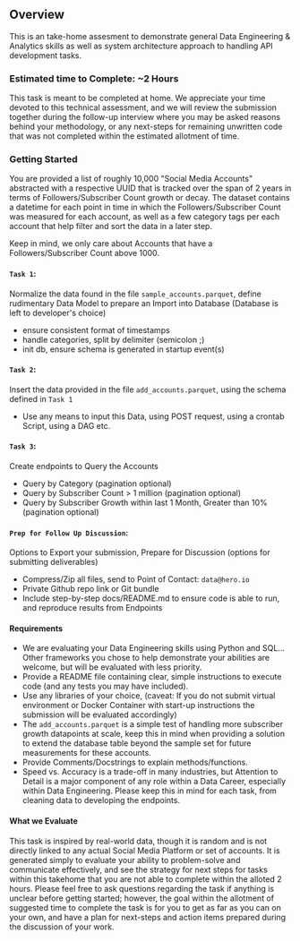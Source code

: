 <!-- ABOUT THE PROJECT -->
## Overview

This is an take-home assesment to demonstrate general Data Engineering & Analytics skills as well as system architecture approach to handling API development tasks.

### Estimated time to Complete: ~2 Hours

This task is meant to be completed at home. We appreciate your time devoted to this technical assessment, and we 
will review the submission together during the follow-up interview where you may be asked reasons behind your
methodology, or any next-steps for remaining unwritten code that was not completed within the estimated allotment of time.


<!-- GETTING STARTED -->
### Getting Started

You are provided a list of roughly 10,000 "Social Media Accounts" abstracted with a respective UUID that is tracked over the span of 2 years in terms of Followers/Subscriber Count growth or decay. The dataset contains a datetime for each point in time in which the Followers/Subscriber Count was measured for each account, as well as a few category tags per each account that help filter and sort the data in a later step.

Keep in mind, we only care about Accounts that have a Followers/Subscriber Count above 1000.

#### `Task 1`:
  Normalize the data found in the file `sample_accounts.parquet`, define rudimentary Data Model to prepare an Import into Database (Database is left to developer's choice)
 - ensure consistent format of timestamps
 - handle categories, split by delimiter (semicolon ;)
 - init db, ensure schema is generated in startup event(s)

#### `Task 2`:
  Insert the data provided in the file `add_accounts.parquet`, using the schema defined in `Task 1`
 - Use any means to input this Data, using POST request, using a crontab Script, using a DAG etc.

#### `Task 3`:
 Create endpoints to Query the Accounts
 - Query by Category (pagination optional)
 - Query by Subscriber Count > 1 million (pagination optional)
 - Query by Subscriber Growth within last 1 Month, Greater than 10% (pagination optional)

#### `Prep for Follow Up Discussion`:
Options to Export your submission, Prepare for Discussion (options for submitting deliverables)
 - Compress/Zip all files, send to Point of Contact: `data@hero.io`
 - Private Github repo link or Git bundle
 - Include step-by-step docs/README.md to ensure code is able to run, and reproduce results from Endpoints


#### Requirements
 - We are evaluating your Data Engineering skills using Python and SQL... Other frameworks you chose to help demonstrate your abilities are welcome, but will be evaluated with less priority.
 - Provide a README file containing clear, simple instructions to execute code (and any tests you may have included).
 - Use any libraries of your choice, (caveat: If you do not submit virtual environment or Docker Container with start-up instructions the submission will be evaluated accordingly)
 - The `add_accounts.parquet` is a simple test of handling more subscriber growth datapoints at scale, keep this in mind when providing a solution to extend the database table beyond the sample set for future measurements for these accounts.
 - Provide Comments/Docstrings to explain methods/functions.
 - Speed vs. Accuracy is a trade-off in many industries, but Attention to Detail is a major component of any role within a Data Career, especially within Data Engineering. Please keep this in mind for each task, from cleaning data to developing the endpoints.


#### What we Evaluate
This task is inspired by real-world data, though it is random and is not directly linked to any actual Social Media Platform or set of accounts. It is generated simply to evaluate your ability to problem-solve and communicate effectively, and see the strategy for next steps for tasks within this takehome that you are not able to complete within the alloted 2 hours.
Please feel free to ask questions regarding the task if anything is unclear before getting started; however, the goal within the allotment of suggested time to complete the task
is for you to get as far as you can on your own, and have a plan for next-steps and action items prepared during the discussion of your work.
